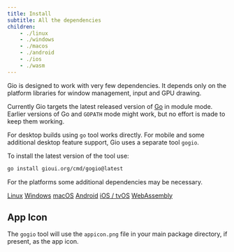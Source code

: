 ```yaml
---
title: Install
subtitle: All the dependencies
children:
    - ./linux
    - ./windows
    - ./macos
    - ./android
    - ./ios
    - ./wasm
---
```


Gio is designed to work with very few dependencies. It depends only on the
platform libraries for window management, input and GPU drawing.

Currently Gio targets the latest released version of [Go](https://golang.org/dl)
in module mode. Earlier versions of Go and `GOPATH` mode might work, but no
effort is made to keep them working.

For desktop builds using `go` tool works directly. For mobile and some
additional desktop feature support, Gio uses a separate tool `gogio`.

To install the latest version of the tool use:

``` sh
go install gioui.org/cmd/gogio@latest
```

For the platforms some additional dependencies may be necessary.

<div class="big-links">
    <a href="/doc/install/linux">Linux</a>
    <a href="/doc/install/windows">Windows</a>
    <a href="/doc/install/macos">macOS</a>
    <a href="/doc/install/android">Android</a>
    <a href="/doc/install/ios">iOS / tvOS</a>
    <a href="/doc/install/wasm">WebAssembly</a>
</div>

## App Icon

The `gogio` tool will use the `appicon.png` file in your main package directory,
if present, as the app icon.
